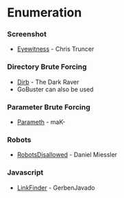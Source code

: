 # Enumeration

### Screenshot
 * [Eyewitness](https://github.com/ChrisTruncer/EyeWitness) - Chris Truncer

### Directory Brute Forcing
* [Dirb](https://tools.kali.org/web-applications/dirb) - The Dark Raver
* GoBuster can also be used

### Parameter Brute Forcing
* [Parameth](https://github.com/maK-/parameth) - maK-

### Robots
* [RobotsDisallowed](https://github.com/danielmiessler/RobotsDisallowed) - Daniel Miessler

### Javascript

* [LinkFinder](https://github.com/GerbenJavado/LinkFinder) - GerbenJavado
